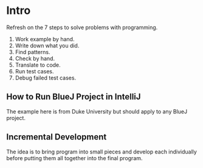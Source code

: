 # Intro

Refresh on the 7 steps to solve problems with programming.

1. Work example by hand.
2. Write down what you did.
3. Find patterns.
4. Check by hand.
5. Translate to code.
6. Run test cases.
7. Debug failed test cases.

## How to Run BlueJ Project in IntelliJ

The example here is from Duke University but should apply to any BlueJ project.

## Incremental Development

The idea is to bring program into small pieces and develop each individually before putting them all together into the final program.
